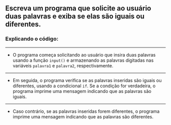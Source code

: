 ## Escreva um programa que solicite ao usuário duas palavras e exiba se elas são iguais ou diferentes.

### Explicando o código:
---

- O programa começa solicitando ao usuário que insira duas palavras usando a função `input()` e armazenando as palavras digitadas nas variáveis `palavra1` e `palavra2`, respectivamente.

---

- Em seguida, o programa verifica se as palavras inseridas são iguais ou diferentes, usando a condicional `if`. Se a condição for verdadeira, o programa imprime uma mensagem indicando que as palavras são iguais.

---

- Caso contrário, se as palavras inseridas forem diferentes, o programa imprime uma mensagem indicando que as palavras são diferentes.
